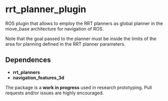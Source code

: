 # rrt_planner_plugin
ROS plugin that allows to employ the RRT planners as global planner in the move_base architecture for navigation of ROS.

Note that the goal passed to the planner must be inside the limits of the area for planning defined in the RRT planner parameters.



## Dependences

* **rrt_planners**
* **navigation_features_3d**


The package is a **work in progress** used in research prototyping. Pull requests and/or issues are highly encouraged.
